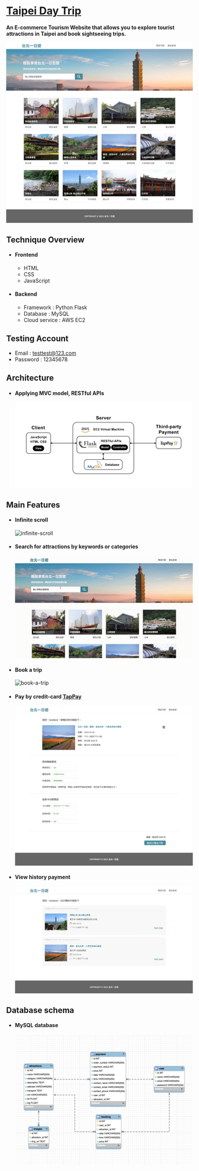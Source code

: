 # [Taipei Day Trip](http://52.69.53.123:3000)
**An E-commerce Tourism Website that allows you to explore tourist attractions in Taipei and book sightseeing trips.**  
  
![index-overview](https://github.com/avery710/taipei-day-trip/blob/f6f45b23a6e84b44d5ed9829cc0a49f5db5c7318/static/img/README/index.jpg)
## Technique Overview
- #### Frontend
  - HTML
  - CSS
  - JavaScript
- #### Backend
  - Framework : Python Flask
  - Database : MySQL
  - Cloud service : AWS EC2
## Testing Account
- Email : testtest@123.com
- Password : 12345678
## Architecture
- #### Applying MVC model, RESTful APIs
  ![page-architecture](https://github.com/avery710/taipei-day-trip/blob/1c4a77e679df43b8788450c66b6df9bc6a15ee1e/static/img/README/architecture.jpg)
## Main Features
- #### Infinite scroll
  ![infinite-scroll](https://github.com/avery710/taipei-day-trip/blob/bff68a19bd31ba0991ab949035022c20ede0fa10/static/img/README/demo-scroll.gif)
- #### Search for attractions by keywords or categories
  ![search-for-attractions](https://github.com/avery710/taipei-day-trip/blob/bff68a19bd31ba0991ab949035022c20ede0fa10/static/img/README/demo-search.gif)
- #### Book a trip
  ![book-a-trip](https://github.com/avery710/taipei-day-trip/blob/bff68a19bd31ba0991ab949035022c20ede0fa10/static/img/README/demo-book.gif)
- #### Pay by credit-card [TapPay](https://www.tappaysdk.com/zh/)
  ![tappay](https://github.com/avery710/taipei-day-trip/blob/bff68a19bd31ba0991ab949035022c20ede0fa10/static/img/README/demo-payment.jpg)
- #### View history payment
  ![history-page](https://github.com/avery710/taipei-day-trip/blob/bff68a19bd31ba0991ab949035022c20ede0fa10/static/img/README/demo-history.jpg)
## Database schema
- #### MySQL database
  ![db-schema](https://github.com/avery710/taipei-day-trip/blob/c9eb81bc40109df51563ba78e9ca83c74a7b76ec/static/img/README/db-schema.jpg)
